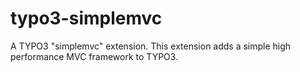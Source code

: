 typo3-simplemvc
===============

A TYPO3 "simplemvc" extension. This extension adds a simple high performance MVC framework to TYPO3.